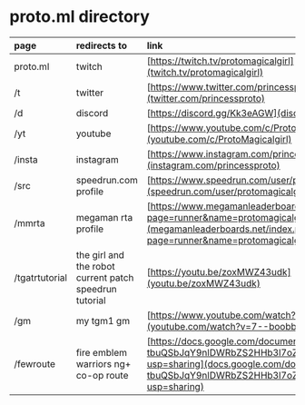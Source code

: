 # proto.ml directory

| page | redirects to | link |
| :--- | :----------- | :--- |
| proto.ml | twitch | [https://twitch.tv/protomagicalgirl](twitch.tv/protomagicalgirl) |
| /t | twitter | [https://www.twitter.com/princessproto](twitter.com/princessproto) |
| /d | discord | [https://discord.gg/Kk3eAGW](discord.gg/Kk3eAGW) |
| /yt | youtube | [https://www.youtube.com/c/ProtoMagicalgirl](youtube.com/c/ProtoMagicalgirl) |
| /insta | instagram | [https://www.instagram.com/princessproto](instagram.com/princessproto) |
| /src | speedrun.com profile | [https://www.speedrun.com/user/protomagicalgirl](speedrun.com/user/protomagicalgirl) |
| /mmrta | megaman rta profile | [https://www.megamanleaderboards.net/index.php?page=runner&name=protomagicalgirl](megamanleaderboards.net/index.php?page=runner&name=protomagicalgirl) |
| /tgatrtutorial | the girl and the robot current patch speedrun tutorial | [https://youtu.be/zoxMWZ43udk](youtu.be/zoxMWZ43udk) |
| /gm | my tgm1 gm | [https://www.youtube.com/watch?v=7--boobbcI0](youtube.com/watch?v=7--boobbcI0) |
| /fewroute | fire emblem warriors ng+ co-op route | [https://docs.google.com/document/d/1L-tbuQSbJqY9nlDWRbZS2HHb3l7oZYNGzhPh8ivq9kk/edit?usp=sharing](docs.google.com/document/d/1L-tbuQSbJqY9nlDWRbZS2HHb3l7oZYNGzhPh8ivq9kk/edit?usp=sharing) |

